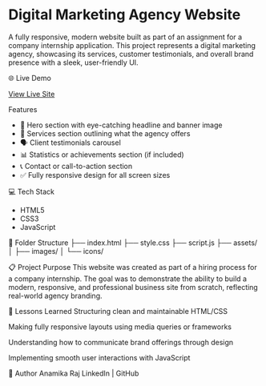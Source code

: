 # Digital Marketing Agency Website

A fully responsive, modern website built as part of an assignment for a company internship application. This project represents a digital marketing agency, showcasing its services, customer testimonials, and overall brand presence with a sleek, user-friendly UI.

🌐 Live Demo

[View Live Site](https://anamikaraj03.github.io/digital-marketing-agency-site/)

 Features

- 🎯 Hero section with eye-catching headline and banner image
- 💼 Services section outlining what the agency offers
- 🗣️ Client testimonials carousel
- 📊 Statistics or achievements section (if included)
- 📞 Contact or call-to-action section
- ✅ Fully responsive design for all screen sizes

💻 Tech Stack

- HTML5
- CSS3
- JavaScript

📁 Folder Structure
├── index.html
├── style.css
├── script.js
├── assets/
│   ├── images/
│   └── icons/

📋 Project Purpose
This website was created as part of a hiring process for a company internship. The goal was to demonstrate the ability to build a modern, responsive, and professional business site from scratch, reflecting real-world agency branding.

🧠 Lessons Learned
Structuring clean and maintainable HTML/CSS

Making fully responsive layouts using media queries or frameworks

Understanding how to communicate brand offerings through design

Implementing smooth user interactions with JavaScript

🚀 Author
Anamika Raj
LinkedIn | GitHub

